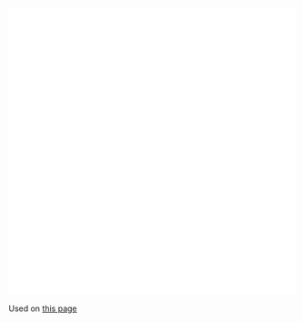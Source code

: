 ![The vector graphic](2-vectorized.svg)

Used on [this page](https://en.wikipedia.org/wiki/Steam_locomotive)
